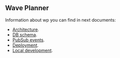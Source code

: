 Wave Planner
-

Information about wp you can find in next documents:
* [Architecture](docs/architecture.md).
* [DB schema](docs/db_schema.md).
* [PubSub events](docs/events.md).
* [Deployment](docs/deployment.md).
* [Local development](docs/development.md).
